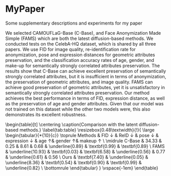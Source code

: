 # MyPaper
Some supplementary descriptions and experiments for my paper

We selected CAMOUFLaG-Base (C-Base), and Face Anonymization Made Simple (FAMS) which are both the latest diffusion-based methods. We conducted tests on the CelebA-HQ dataset, which is shared by all three papers. We use FID for image quality, re-identification rate for anonymization, pose and expression distances for geometric attributes preservation, and the classification accuracy rates of age, gender, and make-up for semantically strongly correlated attributes preservation. The results show that C-Base can achieve excellent preservation of semantically strongly correlated attributes, but it is insufficient in terms of anonymization, the preservation of geometric attributes, and image quality. FAMS can achieve good preservation of geometric attributes, yet it is unsatisfactory in semantically strongly correlated attributes preservation. Our method achieves the best performance in terms of FID, expression distance, as well as the preservation of age and gender attributes. Given that our model was not trained on this dataset while the other two models were, this also demonstrates its excellent robustness.

\begin{table}[t]
\centering
\caption{Comparison with the latent diffusion-based methods.}
\label{tab:table}
    \resizebox{0.48\textwidth}{!}{
    \large
    \begin{tabular}{*{10}{c}}
        \toprule
       Methods & FID ↓ & ReID ↓ & pose ↓ &  expression ↓ & age ↑&  gender ↑&  makeup ↑ \\
        \midrule
        C-Base & 34.33 & 0.25 & 8.61 & 0.68 & \underline{0.89} & \textbf{0.99} & \textbf{0.89} \\
        FAMS & \underline{10.93} & \textbf{0.03} & \textbf{6.58} & \underline{0.56} & 0.77 & \underline{0.61} & 0.56 \\
        Ours & \textbf{7.40} & \underline{0.05} & \underline{8.36} & \textbf{0.54} & \textbf{0.90} & \textbf{0.99} & \underline{0.82} \\
        \bottomrule
    \end{tabular}
    }
    \vspace{-1em}
\end{table}
